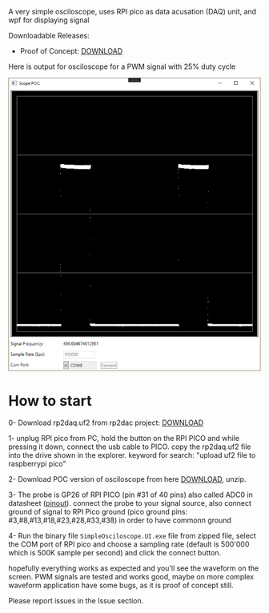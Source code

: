 A very simple osciloscope, uses RPI pico as data acusation (DAQ) unit, and wpf for displaying signal

Downloadable Releases:
- Proof of Concept: [DOWNLOAD](https://github.com/epsi1on/SimpleOscilloscope/releases/download/POC/release.zip)

Here is output for osciloscope for a PWM signal with 25% duty cycle

![Screen Shot](POC.png?raw=true "Screnshot")

# How to start

0- Download rp2daq.uf2 from rp2dac project: [DOWNLOAD](https://github.com/FilipDominec/rp2daq/releases/download/v0.1.0/rp2daq.uf2)

1- unplug RPI pico from PC, hold the button on the RPI PICO and while pressing it down, connect the usb cable to PICO. copy the rp2daq.uf2 file into the drive shown in the explorer. keyword for search: "upload uf2 file to raspberrypi pico"

2- Download POC version of osciloscope from here [DOWNLOAD](https://github.com/epsi1on/SimpleOscilloscope/releases/download/POCv2/release.zip), unzip.

3- The probe is GP26 of RPI PICO (pin #31 of 40 pins) also called ADC0 in datasheet ([pinout](https://www.raspberrypi.com/documentation/microcontrollers/images/pico-pinout.svg)). connect the probe to your signal source, also connect ground of signal to RPI Pico ground (pico ground pins: #3,#8,#13,#18,#23,#28,#33,#38) in order to have commonn ground

4- Run the binary file `SimpleOsciloscope.UI.exe` file from zipped file, select the COM port of RPI pico and choose a sampling rate (default is 500'000 which is 500K sample per second) and click the connect button.


hopefully everything works as expected and you'll see the waveform on the screen. PWM signals are tested and works good, maybe on more complex waveform application have some bugs, as it is proof of concept still.

Please report issues in the Issue section.